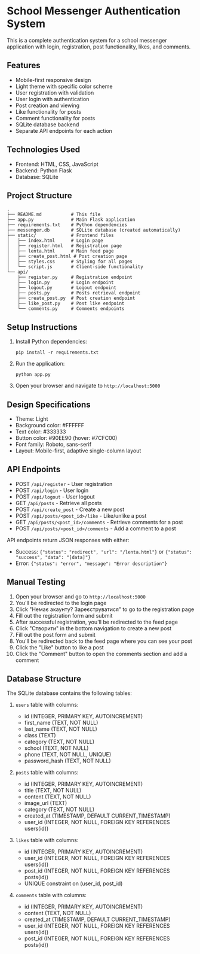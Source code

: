 # School Messenger Authentication System

This is a complete authentication system for a school messenger application with login, registration, post functionality, likes, and comments.

## Features

- Mobile-first responsive design
- Light theme with specific color scheme
- User registration with validation
- User login with authentication
- Post creation and viewing
- Like functionality for posts
- Comment functionality for posts
- SQLite database backend
- Separate API endpoints for each action

## Technologies Used

- Frontend: HTML, CSS, JavaScript
- Backend: Python Flask
- Database: SQLite

## Project Structure

```
.
├── README.md           # This file
├── app.py              # Main Flask application
├── requirements.txt    # Python dependencies
├── messenger.db        # SQLite database (created automatically)
├── static/             # Frontend files
│   ├── index.html      # Login page
│   ├── register.html   # Registration page
│   ├── lenta.html      # Main feed page
│   ├── create_post.html # Post creation page
│   ├── styles.css      # Styling for all pages
│   └── script.js       # Client-side functionality
└── api/
    ├── register.py     # Registration endpoint
    ├── login.py        # Login endpoint
    ├── logout.py       # Logout endpoint
    ├── posts.py        # Posts retrieval endpoint
    ├── create_post.py  # Post creation endpoint
    ├── like_post.py    # Post like endpoint
    └── comments.py     # Comments endpoints
```

## Setup Instructions

1. Install Python dependencies:
   ```
   pip install -r requirements.txt
   ```

2. Run the application:
   ```
   python app.py
   ```

3. Open your browser and navigate to `http://localhost:5000`

## Design Specifications

- Theme: Light
- Background color: #FFFFFF
- Text color: #333333
- Button color: #90EE90 (hover: #7CFC00)
- Font family: Roboto, sans-serif
- Layout: Mobile-first, adaptive single-column layout

## API Endpoints

- POST `/api/register` - User registration
- POST `/api/login` - User login
- POST `/api/logout` - User logout
- GET `/api/posts` - Retrieve all posts
- POST `/api/create_post` - Create a new post
- POST `/api/posts/<post_id>/like` - Like/unlike a post
- GET `/api/posts/<post_id>/comments` - Retrieve comments for a post
- POST `/api/posts/<post_id>/comments` - Add a comment to a post

API endpoints return JSON responses with either:
- Success: `{"status": "redirect", "url": "/lenta.html"}` or `{"status": "success", "data": "[data]"}`
- Error: `{"status": "error", "message": "Error description"}`

## Manual Testing

1. Open your browser and go to `http://localhost:5000`
2. You'll be redirected to the login page
3. Click "Немає акаунту? Зареєструватися" to go to the registration page
4. Fill out the registration form and submit
5. After successful registration, you'll be redirected to the feed page
6. Click "Створити" in the bottom navigation to create a new post
7. Fill out the post form and submit
8. You'll be redirected back to the feed page where you can see your post
9. Click the "Like" button to like a post
10. Click the "Comment" button to open the comments section and add a comment

## Database Structure

The SQLite database contains the following tables:

1. `users` table with columns:
   - id (INTEGER, PRIMARY KEY, AUTOINCREMENT)
   - first_name (TEXT, NOT NULL)
   - last_name (TEXT, NOT NULL)
   - class (TEXT)
   - category (TEXT, NOT NULL)
   - school (TEXT, NOT NULL)
   - phone (TEXT, NOT NULL, UNIQUE)
   - password_hash (TEXT, NOT NULL)

2. `posts` table with columns:
   - id (INTEGER, PRIMARY KEY, AUTOINCREMENT)
   - title (TEXT, NOT NULL)
   - content (TEXT, NOT NULL)
   - image_url (TEXT)
   - category (TEXT, NOT NULL)
   - created_at (TIMESTAMP, DEFAULT CURRENT_TIMESTAMP)
   - user_id (INTEGER, NOT NULL, FOREIGN KEY REFERENCES users(id))

3. `likes` table with columns:
   - id (INTEGER, PRIMARY KEY, AUTOINCREMENT)
   - user_id (INTEGER, NOT NULL, FOREIGN KEY REFERENCES users(id))
   - post_id (INTEGER, NOT NULL, FOREIGN KEY REFERENCES posts(id))
   - UNIQUE constraint on (user_id, post_id)

4. `comments` table with columns:
   - id (INTEGER, PRIMARY KEY, AUTOINCREMENT)
   - content (TEXT, NOT NULL)
   - created_at (TIMESTAMP, DEFAULT CURRENT_TIMESTAMP)
   - user_id (INTEGER, NOT NULL, FOREIGN KEY REFERENCES users(id))
   - post_id (INTEGER, NOT NULL, FOREIGN KEY REFERENCES posts(id))